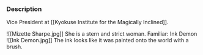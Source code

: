 ### Description
Vice President at [[Kyokuse Institute for the Magically Inclined]].

![[Mizette Sharpe.jpg]]
She is a stern and strict woman. 
Familiar: Ink Demon
![[Ink Demon.jpg]]
The ink looks like it was painted onto the world with a brush.